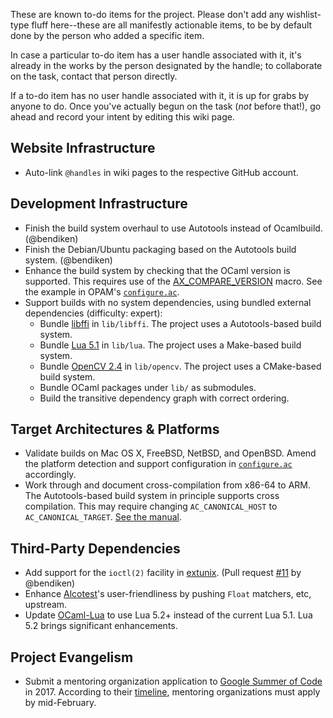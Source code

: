 These are known to-do items for the project. Please don't add any
wishlist-type fluff here--these are all manifestly actionable items, to be
by default done by the person who added a specific item.

In case a particular to-do item has a user handle associated with it, it's
already in the works by the person designated by the handle; to collaborate
on the task, contact that person directly.

If a to-do item has no user handle associated with it, it is up for grabs by
anyone to do. Once you've actually begun on the task (*not* before that!),
go ahead and record your intent by editing this wiki page.

Website Infrastructure
----------------------

- Auto-link `@handles` in wiki pages to the respective GitHub account.

Development Infrastructure
--------------------------

- Finish the build system overhaul to use Autotools instead of Ocamlbuild.
  (@bendiken)
- Finish the Debian/Ubuntu packaging based on the Autotools build system.
  (@bendiken)
- Enhance the build system by checking that the OCaml version is supported.
  This requires use of the
  [AX_COMPARE_VERSION](https://www.gnu.org/software/autoconf-archive/ax_compare_version.html)
  macro. See the example in OPAM's
  [`configure.ac`](https://github.com/ocaml/opam/blob/master/configure.ac#L17).
- Support builds with no system dependencies, using bundled external
  dependencies (difficulty: expert):
    - Bundle [libffi](https://github.com/atgreen/libffi) in `lib/libffi`.
      The project uses a Autotools-based build system.
    - Bundle [Lua 5.1](https://github.com/LuaDist/lua) in `lib/lua`.
      The project uses a Make-based build system.
    - Bundle [OpenCV 2.4](https://github.com/Itseez/opencv) in `lib/opencv`.
      The project uses a CMake-based build system.
    - Bundle OCaml packages under `lib/` as submodules.
    - Build the transitive dependency graph with correct ordering.

Target Architectures & Platforms
--------------------------------

- Validate builds on Mac OS X, FreeBSD, NetBSD, and OpenBSD.
  Amend the platform detection and support configuration in
  [`configure.ac`](https://github.com/conreality/conreality/blob/master/configure.ac)
  accordingly.
- Work through and document cross-compilation from x86-64 to ARM.
  The Autotools-based build system in principle supports cross compilation.
  This may require changing `AC_CANONICAL_HOST` to `AC_CANONICAL_TARGET`.
  [See the manual](https://www.gnu.org/software/autoconf/manual/autoconf-2.69/html_node/Canonicalizing.html).

Third-Party Dependencies
------------------------

- Add support for the `ioctl(2)` facility in
  [extunix](https://github.com/ygrek/extunix).
  (Pull request [#11](https://github.com/ygrek/extunix/pull/11)
  by @bendiken)
- Enhance [Alcotest](https://github.com/mirage/alcotest)'s user-friendliness
  by pushing `Float` matchers, etc, upstream.
- Update [OCaml-Lua](http://ocaml-lua.forge.ocamlcore.org) to use Lua 5.2+
  instead of the current Lua 5.1. Lua 5.2 brings significant enhancements.

Project Evangelism
------------------

- Submit a mentoring organization application to
  [Google Summer of Code](https://developers.google.com/open-source/gsoc/)
  in 2017. According to their
  [timeline](https://developers.google.com/open-source/gsoc/timeline?hl=en),
  mentoring organizations must apply by mid-February.
